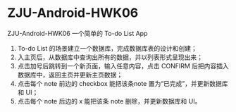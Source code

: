 # ZJU-Android-HWK06
ZJU-Android-HWK06 
⼀个简单的 To-do List App
1.  To-do List 的场景建⽴⼀个数据库，完成数据库表的设计和创建；
2. ⼊主⻚后，从数据库中查询出所有的数据，并以列表形式呈现出来；
3. 点击加号后跳转到⼀个新⻚⾯，输⼊任意内容，点击 CONFIRM 后把内容插⼊数据库中，返回主⻚并更新主⻚数据；
4. 点击每个 note 前边的 checkbox 能把该条note 置为“已完成”，并更新数据库和 UI；
5. 点击每个 note 后边的 x 能把该条 note 删除，并更新数据库和 UI。
